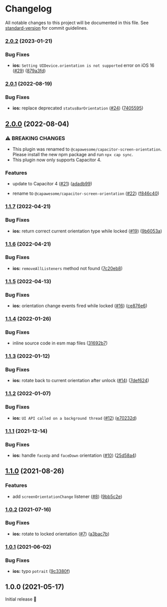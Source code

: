 # Changelog

All notable changes to this project will be documented in this file. See [standard-version](https://github.com/conventional-changelog/standard-version) for commit guidelines.

### [2.0.2](https://github.com/capawesome-team/capacitor-screen-orientation/compare/v2.0.1...v2.0.2) (2023-01-21)


### Bug Fixes

* **ios:** `Setting UIDevice.orientation is not supported` error on iOS 16 ([#29](https://github.com/capawesome-team/capacitor-screen-orientation/issues/29)) ([879a3fd](https://github.com/capawesome-team/capacitor-screen-orientation/commit/879a3fdd50301371091ec8784a5906d9af0f5fee))

### [2.0.1](https://github.com/capawesome-team/capacitor-screen-orientation/compare/v2.0.0...v2.0.1) (2022-08-19)


### Bug Fixes

* **ios:** replace deprecated `statusBarOrientation` ([#24](https://github.com/capawesome-team/capacitor-screen-orientation/issues/24)) ([7405595](https://github.com/capawesome-team/capacitor-screen-orientation/commit/74055956d03707c087d411d039c247dbfc96daa0))

## [2.0.0](https://github.com/capawesome-team/capacitor-screen-orientation/compare/v1.1.7...v2.0.0) (2022-08-04)


### ⚠ BREAKING CHANGES

* This plugin was renamed to `@capawesome/capacitor-screen-orientation`. Please install the new npm package and run `npx cap sync`.
* This plugin now only supports Capacitor 4.

### Features

* update to Capacitor 4 ([#21](https://github.com/capawesome-team/capacitor-screen-orientation/issues/21)) ([adadb99](https://github.com/capawesome-team/capacitor-screen-orientation/commit/adadb9995827251466fbe98d8449dc29f603f983))


* rename to `@capawesome/capacitor-screen-orientation` ([#22](https://github.com/capawesome-team/capacitor-screen-orientation/issues/22)) ([f846c40](https://github.com/capawesome-team/capacitor-screen-orientation/commit/f846c4067d5b31721989887952b3bbec931ed3f3))

### [1.1.7](https://github.com/robingenz/capacitor-screen-orientation/compare/v1.1.6...v1.1.7) (2022-04-21)


### Bug Fixes

* **ios:** return correct current orientation type while locked ([#19](https://github.com/robingenz/capacitor-screen-orientation/issues/19)) ([9b6053a](https://github.com/robingenz/capacitor-screen-orientation/commit/9b6053ae9402db591c58f1bcc19358a2ac69d90f))

### [1.1.6](https://github.com/robingenz/capacitor-screen-orientation/compare/v1.1.5...v1.1.6) (2022-04-21)


### Bug Fixes

* **ios:** `removeAllListeners` method not found ([7c20eb8](https://github.com/robingenz/capacitor-screen-orientation/commit/7c20eb82f6b4ecd4600ea94d209a11650b925edb))

### [1.1.5](https://github.com/robingenz/capacitor-screen-orientation/compare/v1.1.4...v1.1.5) (2022-04-13)


### Bug Fixes

* **ios:** orientation change events fired while locked ([#16](https://github.com/robingenz/capacitor-screen-orientation/issues/16)) ([ce876e6](https://github.com/robingenz/capacitor-screen-orientation/commit/ce876e6795d51b21e3a6218c31e7d45725ea6bd6))

### [1.1.4](https://github.com/robingenz/capacitor-screen-orientation/compare/v1.1.3...v1.1.4) (2022-01-26)


### Bug Fixes

* inline source code in esm map files ([31692b7](https://github.com/robingenz/capacitor-screen-orientation/commit/31692b717bac9c54317e46046aefb605d4aeaafe))

### [1.1.3](https://github.com/robingenz/capacitor-screen-orientation/compare/v1.1.2...v1.1.3) (2022-01-12)


### Bug Fixes

* **ios:** rotate back to current orientation after unlock ([#14](https://github.com/robingenz/capacitor-screen-orientation/issues/14)) ([7def624](https://github.com/robingenz/capacitor-screen-orientation/commit/7def624915826cb263c71e7e53b507c1eb8bf584))

### [1.1.2](https://github.com/robingenz/capacitor-screen-orientation/compare/v1.1.1...v1.1.2) (2022-01-07)


### Bug Fixes

* **ios:** `UI API called on a background thread` ([#12](https://github.com/robingenz/capacitor-screen-orientation/issues/12)) ([e70232d](https://github.com/robingenz/capacitor-screen-orientation/commit/e70232d32bd786dd9459c4261bc9a81ad6961cfb))

### [1.1.1](https://github.com/robingenz/capacitor-screen-orientation/compare/v1.1.0...v1.1.1) (2021-12-14)


### Bug Fixes

* **ios:** handle `faceUp` and `faceDown` orientation ([#10](https://github.com/robingenz/capacitor-screen-orientation/issues/10)) ([25d58a4](https://github.com/robingenz/capacitor-screen-orientation/commit/25d58a4da012c6faf8d19b1d7221cd9d4ac22f23))

## [1.1.0](https://github.com/robingenz/capacitor-screen-orientation/compare/v1.0.2...v1.1.0) (2021-08-26)


### Features

* add `screenOrientationChange` listener ([#8](https://github.com/robingenz/capacitor-screen-orientation/issues/8)) ([9bb5c2e](https://github.com/robingenz/capacitor-screen-orientation/commit/9bb5c2ef89cabfcdebc33a2d6a4d8f606179fe51))

### [1.0.2](https://github.com/robingenz/capacitor-screen-orientation/compare/v1.0.1...v1.0.2) (2021-07-16)


### Bug Fixes

* **ios:** rotate to locked orientation ([#7](https://github.com/robingenz/capacitor-screen-orientation/issues/7)) ([a3bac7b](https://github.com/robingenz/capacitor-screen-orientation/commit/a3bac7b522897893362199d44e63d0e1451b1fb5))

### [1.0.1](https://github.com/robingenz/capacitor-screen-orientation/compare/v1.0.0...v1.0.1) (2021-06-02)


### Bug Fixes

* **ios:** typo `potrait` ([9c3380f](https://github.com/robingenz/capacitor-screen-orientation/commit/9c3380f25e139624d4641bb805f779c5e61a5c97))

## 1.0.0 (2021-05-17)

Initial release 🎉
